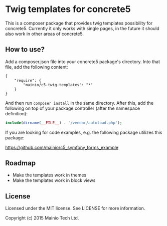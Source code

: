 # Twig templates for concrete5

This is a composer package that provides twig templates possibility for concrete5.
Currently it only works with single pages, in the future it should also work in
other areas of concrete5.

## How to use?

Add a composer.json file into your concrete5 package's directory. Into that
file, add the following content:

```
{
    "require": {
        "mainio/c5-twig-templates": "*"
    }
}
```

And then run `composer install` in the same directory. After this, add the
following on top of your package controller (after the namespace definition):

```php
include(dirname(__FILE__) . '/vendor/autoload.php');
```

If you are looking for code examples, e.g. the following package utilizes this package:

https://github.com/mainio/c5_symfony_forms_example


## Roadmap

- Make the templates work in themes
- Make the templates work in block views

## License

Licensed under the MIT license. See LICENSE for more information.

Copyright (c) 2015 Mainio Tech Ltd.
